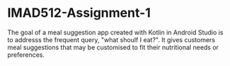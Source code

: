 # IMAD512-Assignment-1

The goal of a meal suggestion app created with Kotlin in Android Studio is to addresss the frequent query, "what shoulf I eat?".
It gives customers meal suggestions that may be customised to fit their nutritional needs or preferences.
